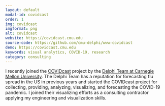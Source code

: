 ```yaml
---
layout: default
modal-id: covidcast
order: 1
img: covidcast
imgformat: png
alt: covidcast
website: https://covidcast.cmu.edu
source-code: https://github.com/cmu-delphi/www-covidcast
demo: https://covidcast.cmu.edu
keywords: visual analytics, COVID-19, research
category: consulting
---
```


I recently joined the [COVIDcast](https://delphi.cmu.edu/covidcast) project by the [Delphi Team at Carnegie Mellon University](https://delphi.cmu.edu). The Delphi Team has a reputation for forecasting flu spread in the US in previous years and started the COVIDcast project for collecting, providing, analyzing, visualizing, and forecasting the COVID-19 pandemic. I joined their visualizing efforts as a consulting contractor applying my engineering and visualization skills.
